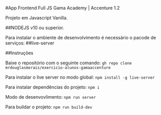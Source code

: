#App Frontend Full JS
Gama Academy | Accenture 1.2

Projeto em Javascript Vanilla.

##NODEJS v10 ou superior.

Para instalar o ambiente de desenvolvimento é necessário o pacode de serviços:
##live-server

##Instruções

Baixe o repositório com o seguinte comando:
`gh repo clone mrdouglasmorais/exercicio-alunos-gamaaccenture`

Para instalar o live server no modo global:
`npm install -g live-server`

Para instalar dependências do projeto:
`npm i`

Modo de desenvovlimento:
`npm run server`

Para buildar o projeto:
`npm run build-dev`
